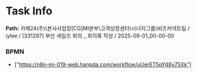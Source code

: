 # Task Info

**Path:** 카페24(주)\본사사업장\[CG]MI본부\고객성장센터\시너지그룹\비즈커넥트팀 / iylee / [331297] 부산 세일즈 회의 _ 회의록 작성 / 2025-09-01_00-00-00

### BPMN
- ["https://n8n-mi-019-web.hanpda.com/workflow/uUerET5pY48y75Xk"]

